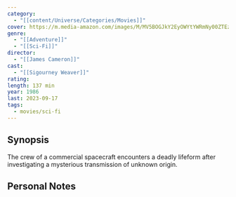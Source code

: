 ```yaml
---
category:
  - "[[content/Universe/Categories/Movies]]"
cover: https://m.media-amazon.com/images/M/MV5BOGJkY2EyOWYtYWRmNy00ZTEzLTllMDAtYzYzYjA0ZjFhZWJjXkEyXkFqcGdeQXVyMTUzMDUzNTI3._V1_SX300.jpg
genre:
  - "[[Adventure]]"
  - "[[Sci-Fi]]"
director:
  - "[[James Cameron]]"
cast:
  - "[[Sigourney Weaver]]"
rating: 
length: 137 min
year: 1986
last: 2023-09-17
tags:
  - movies/sci-fi
---
```



## Synopsis
The crew of a commercial spacecraft encounters a deadly lifeform after investigating a mysterious transmission of unknown origin.


## Personal Notes





